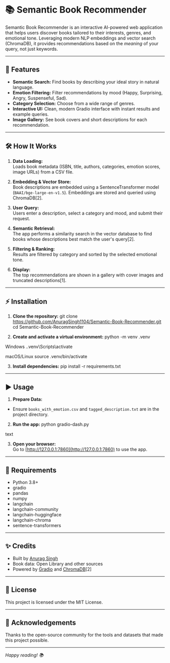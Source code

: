# 📚 Semantic Book Recommender

Semantic Book Recommender is an interactive AI-powered web application that helps users discover books tailored to their interests, genres, and emotional tone. Leveraging modern NLP embeddings and vector search (ChromaDB), it provides recommendations based on the *meaning* of your query, not just keywords.

---

## 🚀 Features

- **Semantic Search:** Find books by describing your ideal story in natural language.
- **Emotion Filtering:** Filter recommendations by mood (Happy, Surprising, Angry, Suspenseful, Sad).
- **Category Selection:** Choose from a wide range of genres.
- **Interactive UI:** Clean, modern Gradio interface with instant results and example queries.
- **Image Gallery:** See book covers and short descriptions for each recommendation.

---

## 🛠️ How It Works

1. **Data Loading:**  
   Loads book metadata (ISBN, title, authors, categories, emotion scores, image URLs) from a CSV file.

2. **Embedding & Vector Store:**  
   Book descriptions are embedded using a SentenceTransformer model (`BAAI/bge-large-en-v1.5`). Embeddings are stored and queried using ChromaDB[2].

3. **User Query:**  
   Users enter a description, select a category and mood, and submit their request.

4. **Semantic Retrieval:**  
   The app performs a similarity search in the vector database to find books whose descriptions best match the user's query[2].

5. **Filtering & Ranking:**  
   Results are filtered by category and sorted by the selected emotional tone.

6. **Display:**  
   The top recommendations are shown in a gallery with cover images and truncated descriptions[1].




---

## ⚡ Installation

1. **Clone the repository:**
git clone https://github.com/AnuragSingh1104/Semantic-Book-Recommender.git
cd Semantic-Book-Recommender

2. **Create and activate a virtual environment:**
python -m venv .venv

Windows
..venv\Scripts\activate

macOS/Linux
source .venv/bin/activate

3. **Install dependencies:**
pip install -r requirements.txt


---

## ▶️ Usage

1. **Prepare Data:**
- Ensure `books_with_emotion.csv` and `tagged_description.txt` are in the project directory.

2. **Run the app:**
python gradio-dash.py

text

3. **Open your browser:**  
Go to [http://127.0.0.1:7860](http://127.0.0.1:7860) to use the app.

---

## 📝 Requirements

- Python 3.8+
- gradio
- pandas
- numpy
- langchain
- langchain-community
- langchain-huggingface
- langchain-chroma
- sentence-transformers

---

## ✨ Credits

- Built by [Anurag Singh](https://github.com/AnuragSingh1104)
- Book data: Open Library and other sources
- Powered by [Gradio](https://gradio.app/) and [ChromaDB](https://www.trychroma.com/)[2]

---

## 📄 License

This project is licensed under the MIT License.

---

## 🙏 Acknowledgements

Thanks to the open-source community for the tools and datasets that made this project possible.

---

*Happy reading! 📚*
